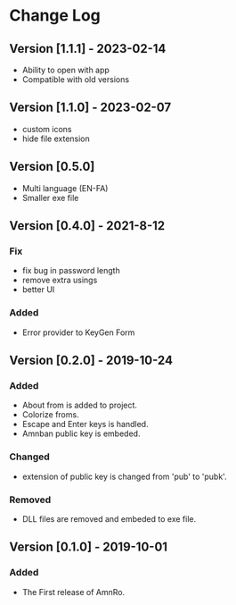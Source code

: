 # Change Log 


## Version [1.1.1] - 2023-02-14
- Ability to open with app
- Compatible with old versions

## Version [1.1.0] - 2023-02-07
- custom icons
- hide file extension


## Version [0.5.0]
-  Multi language (EN-FA) 
-  Smaller exe file

## Version [0.4.0] - 2021-8-12
### Fix
-  fix bug in password length 
- remove extra usings
- better UI

### Added
- Error provider to KeyGen Form

## Version [0.2.0] - 2019-10-24
### Added
- About from is added to project.
- Colorize froms.
- Escape and Enter keys is handled.
- Amnban public key is embeded.

### Changed
- extension of public key is changed from 'pub' to 'pubk'.

### Removed
- DLL files are removed and embeded to exe file.

## Version [0.1.0] - 2019-10-01
### Added
- The First release of AmnRo. 
